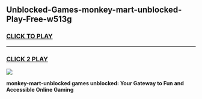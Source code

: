 
## Unblocked-Games-monkey-mart-unblocked-Play-Free-w513g
<h3>
<a href="https://premium76.site?title=monkey-mart-unblocked&ref=20M">CLICK TO PLAY</a></h3>
<hr>

<h3>
<a href="https://premium76.site?title=monkey-mart-unblocked&ref=20M">CLICK 2 PLAY</a>
  
</h3>

<a href="https://premium76.site?title=monkey-mart-unblocked&ref=19M"><img src="https://clearcache.store/games.png"></a>


**monkey-mart-unblocked games unblocked: Your Gateway to Fun and Accessible Online Gaming**
